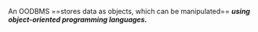 An OODBMS ==stores data as objects, which can be manipulated== ***using object-oriented programming languages.***